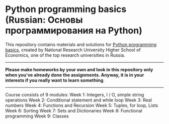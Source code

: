 # Python programming basics (Russian: Основы программирования на Python)
This repository contains materials and solutions for [Python programming basics](https://www.coursera.org/learn/python-osnovy-programmirovaniya), created by National Research University Higher School of Economics, one of the top research
universities in Russia.
*** 
**Please make homeworks by your own and look in this repository only when you've already done the assignments. Anyway, it is in your interests if you really want to learn something**.
*** 
Course consists of 9 modules:
Week 1: Integers, I / O, simple string operations
Week 2: Conditional statement and while loop
Week 3: Real numbers
Week 4: Functions and Recursion
Week 5: Tuples, for loop, Lists
Week 6: Sorting
Week 7: Sets and Dictionaries
Week 8: Functional programming
Week 9: Classes
